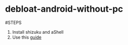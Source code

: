 # debloat-android-without-pc

#STEPS
 1. Install shizuku and aShell
 2. Use this [guide](https://github.com/0x192/universal-android-debloater/wiki/FAQ#what-are-the-adb-commands-used-by-uad)
